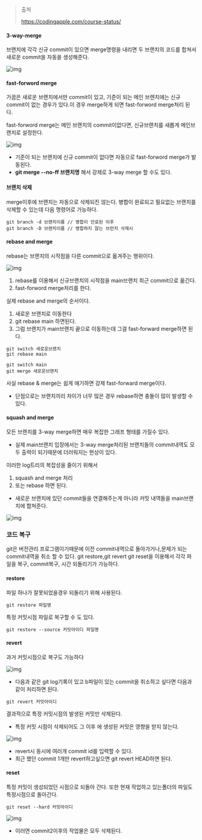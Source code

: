 

> 출처
>
> https://codingapple.com/course-status/

#### 3-way-merge

브랜치에 각각 신규 commit이 있으면 merge명령을 내리면 두 브랜치의 코드를 합쳐서 새로운 commit을 자동을 생성해준다.

![img](https://codingapple.com/wp-content/uploads/2022/06/merge1.png)

#### fast-forword merge

가끔은 새로운 브랜치에서만 commit이 있고, 기준이 되는 메인 브렌치에는 신규 commit이 없는 경우가 있다.이 경우 merge하게 되면 fast-forword merge처리 된다.

fast-forword merge는 메인 브랜치의 commit이없다면, 신규브랜치를 새롭게 메인브랜치로 설정한다.

![img](https://codingapple.com/wp-content/uploads/2022/06/%EA%B7%B8%EB%A6%BC3-4.png)

- 기준이 되는 브랜치에 신규 commit이 없다면 자동으로 fast-forword merge가 발동된다.
-  **git merge --no-ff 브랜치명** 해서 강제로 3-way merge 할 수도 있다.

#### 브랜치 삭제

merge이후에 브랜치는 자동으로 삭제되진 않는다. 병합이 완료되고 필요없는 브랜치를 삭제할 수 있는데 다음 명령어로 가능하다.

```
git branch -d 브랜치이름 // 병합이 안료된 이후
git branch -D 브랜치이름 // 병합하지 않는 브런치 삭제시
```

#### rebase and merge

rebase는 브랜치의 시작점을 다른 commit으로 옮겨주는 행위이다.

![img](https://codingapple.com/wp-content/uploads/2022/06/merge3.png)

1. rebase를 이용해서 신규브랜치의 시작점을 main브랜치 최근 commit으로 옮긴다.
2. fast-forword merge처리를 한다.

실제 rebase and merge의 순서이다.

1. 새로운 브랜치로 이동한다
2. git rebase main 하면된다.
3. 그럼 브랜치가 main브랜치 끝으로 이동하는데 그걸 fast-forward merge하면 된다.

```
git switch 새로운브랜치
git rebase main

git switch main
git merge 새로운브랜치
```

사실 rebase & merge는 쉽게 애기하면 강제 fast-forward merge이다.

- 단점으로는 브랜치끼리 차이가 너무 많은 경우 rebase하면 충돌이 많이 발생할 수 있다.

#### squash and merge 

모든 브랜치를 3-way merge하면 매우 복잡한 그래프 형태를 가질수 있다.

- 실제 main브랜치 입장에서는 3-way merge처리된 브랜치들의 commit내역도 모두 출력이 되기때문에 더러워지는 현상이 있다.

이러한 log트리의 복잡성을 줄이기 위해서 

1. squash and merge 처리 
2. 또는 rebase 하면 된다.

- 새로운 브랜치에 있던 commit들을 연결해주는게 아니라 커밋 내역들을 main브랜치에 합쳐준다.

![img](https://codingapple.com/wp-content/uploads/2022/06/%EA%B7%B8%EB%A6%BC2.png)

### 코드 복구

git은 버전관리 프로그램이기때문에 이전 commit내역으로 돌아가거나,문제가 되는 commit내역을 취소 할 수 있다. git restore,git revert git reset을 이용해서 각각 파일을 복구, commit복구, 시간 되돌리기가 가능하다.

#### restore

파일 하나가 잘못되었을경우 되돌리기 위해 사용된다.

```
git restore 파일명
```

특정 커밋시점 파일로 복구할 수 도 있다.

```
git restore --source 커밋아이디 파일명
```

#### revert

과거 커밋시점으로 복구도 가능하다

![img](https://codingapple.com/wp-content/uploads/2022/06/%EC%BA%A1%EC%B2%983-1.png)

- 다음과 같은 git log기록이 있고 b파일이 있는 commit을 취소하고 싶다면 다음과 같이 처리하면 된다.

```
git revert 커밋아이디
```

결과적으로 특정 커밋시점의  발생된 커밋만 삭제된다.

- 특정 커밋 시점이 삭제되어도 그 이후 에 생성된 커밋은 영향을 받지 않는다.

![img](https://codingapple.com/wp-content/uploads/2022/06/%EA%B7%B8%EB%A6%BC11-1.png)

- revert시 동시에 여러개 commit id를 입력할 수 있다.
- 최근 했던 commit 1개만 revert하고싶으면 git revert HEAD하면 된다.

#### reset

특정 커밋이 생성되었던 시점으로 되돌아 간다. 또한 현재 작업하고 있는폴더의 파일도 특정시점으로 돌아간다.

```
git reset --hard 커밋아이디
```

![img](https://codingapple.com/wp-content/uploads/2022/06/%EA%B7%B8%EB%A6%BC22.png)

- 이러면 commit2이후의 작업물은 모두 삭제된다.

